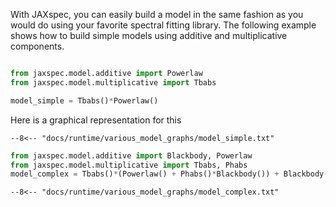 With JAXspec, you can easily build a model in the same fashion as you would do using
your favorite spectral fitting library. The following example shows how to build simple
models using additive and multiplicative components.

```python

from jaxspec.model.additive import Powerlaw
from jaxspec.model.multiplicative import Tbabs

model_simple = Tbabs()*Powerlaw()
```

<!---
```python
try:
    model_simple.export_to_mermaid(file='../docs/runtime/various_model_graphs/model_simple.txt')
except:
    #this is for github actions
    model_simple.export_to_mermaid(file='docs/runtime/various_model_graphs/model_simple.txt')
```
-->

Here is a graphical representation for this

``` mermaid
--8<-- "docs/runtime/various_model_graphs/model_simple.txt"
```

```python
from jaxspec.model.additive import Blackbody, Powerlaw
from jaxspec.model.multiplicative import Tbabs, Phabs
model_complex = Tbabs()*(Powerlaw() + Phabs()*Blackbody()) + Blackbody()
```

<!---
```python
try:
    model_complex.export_to_mermaid(file='../docs/runtime/various_model_graphs/model_complex.txt')
except:
    #this is for github actions
    model_complex.export_to_mermaid(file='docs/runtime/various_model_graphs/model_complex.txt')
```
-->

``` mermaid
--8<-- "docs/runtime/various_model_graphs/model_complex.txt"
```